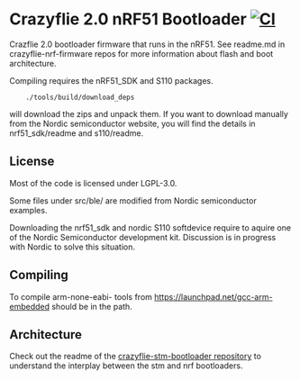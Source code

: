 # Crazyflie 2.0 nRF51 Bootloader [![CI](https://github.com/bitcraze/crazyflie2-nrf-bootloader/workflows/CI/badge.svg)](https://github.com/bitcraze/crazyflie2-nrf-bootloader/actions?query=workflow%3ACI)


Crazflie 2.0 bootloader firmware that runs in the nRF51. See readme.md in
crazyflie-nrf-firmware repos for more information about flash and boot
architecture.

Compiling requires the nRF51_SDK and S110 packages.

        ./tools/build/download_deps

will download the zips and unpack them.
If you want to download manually from the Nordic semiconductor website, you
will find the details in nrf51_sdk/readme and s110/readme.

License
-------

Most of the code is licensed under LGPL-3.0.

Some files under src/ble/ are modified from Nordic semiconductor examples.

Downloading the nrf51_sdk and nordic S110 softdevice require to aquire one
of the Nordic Semiconductor development kit. Discussion is in progress
with Nordic to solve this situation.

Compiling
---------

To compile arm-none-eabi- tools from https://launchpad.net/gcc-arm-embedded
should be in the path.

Architecture
--------

Check out the readme of the [crazyflie-stm-bootloader repository](https://github.com/bitcraze/crazyflie2-stm-bootloader) to understand the interplay between the stm and nrf bootloaders.
